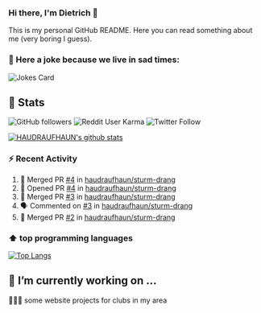 ### Hi there, I'm Dietrich 👋

This is my personal GitHub README. Here you can read something about me (very boring I guess).

### 🤡 Here a joke because we live in sad times:
![Jokes Card](https://readme-jokes.vercel.app/api)

## :rocket: Stats

 ![GitHub followers](https://img.shields.io/github/followers/HAUDRAUFHAUN?label=GitHub-Followers&logo=GitHub&style=for-the-badge) ![Reddit User Karma](https://img.shields.io/reddit/user-karma/combined/haudraufhaun?logo=reddit&style=for-the-badge) ![Twitter Follow](https://img.shields.io/twitter/follow/haudraufhaun1?color=%231da1f2&logo=twitter&logoColor=%231da1f2&style=for-the-badge)
  
[![HAUDRAUFHAUN's github stats](https://github-readme-stats.vercel.app/api?username=HAUDRAUFHAUN&show_icons=true&theme=vue&hide_border=true)](https://github.com/anuraghazra/github-readme-stats)

### ⚡ Recent Activity

<!--START_SECTION:activity-->
1. 🎉 Merged PR [#4](https://github.com/haudraufhaun/sturm-drang/pull/4) in [haudraufhaun/sturm-drang](https://github.com/haudraufhaun/sturm-drang)
2. 💪 Opened PR [#4](https://github.com/haudraufhaun/sturm-drang/pull/4) in [haudraufhaun/sturm-drang](https://github.com/haudraufhaun/sturm-drang)
3. 🎉 Merged PR [#3](https://github.com/haudraufhaun/sturm-drang/pull/3) in [haudraufhaun/sturm-drang](https://github.com/haudraufhaun/sturm-drang)
4. 🗣 Commented on [#3](https://github.com/haudraufhaun/sturm-drang/issues/3) in [haudraufhaun/sturm-drang](https://github.com/haudraufhaun/sturm-drang)
5. 🎉 Merged PR [#2](https://github.com/haudraufhaun/sturm-drang/pull/2) in [haudraufhaun/sturm-drang](https://github.com/haudraufhaun/sturm-drang)
<!--END_SECTION:activity-->

### ⬆️ top programming languages
[![Top Langs](https://github-readme-stats.vercel.app/api/top-langs/?username=HAUDRAUFHAUN&theme=vue&hide_border=true)](https://github.com/anuraghazra/github-readme-stats)

## 🔭 I’m currently working on ...

👨🏻‍💼 some website projects for clubs in my area
